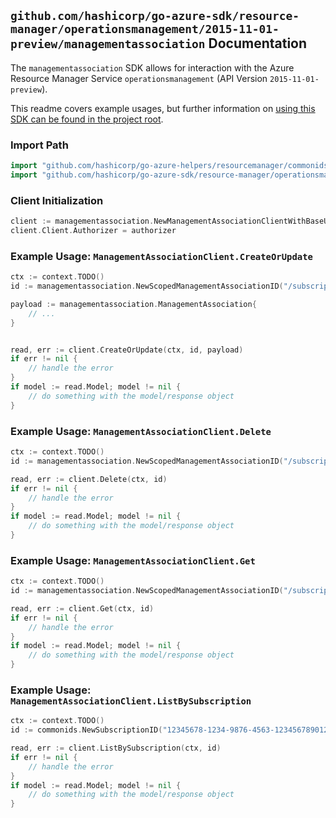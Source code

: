 
## `github.com/hashicorp/go-azure-sdk/resource-manager/operationsmanagement/2015-11-01-preview/managementassociation` Documentation

The `managementassociation` SDK allows for interaction with the Azure Resource Manager Service `operationsmanagement` (API Version `2015-11-01-preview`).

This readme covers example usages, but further information on [using this SDK can be found in the project root](https://github.com/hashicorp/go-azure-sdk/tree/main/docs).

### Import Path

```go
import "github.com/hashicorp/go-azure-helpers/resourcemanager/commonids"
import "github.com/hashicorp/go-azure-sdk/resource-manager/operationsmanagement/2015-11-01-preview/managementassociation"
```


### Client Initialization

```go
client := managementassociation.NewManagementAssociationClientWithBaseURI("https://management.azure.com")
client.Client.Authorizer = authorizer
```


### Example Usage: `ManagementAssociationClient.CreateOrUpdate`

```go
ctx := context.TODO()
id := managementassociation.NewScopedManagementAssociationID("/subscriptions/12345678-1234-9876-4563-123456789012/resourceGroups/some-resource-group", "managementAssociationValue")

payload := managementassociation.ManagementAssociation{
	// ...
}


read, err := client.CreateOrUpdate(ctx, id, payload)
if err != nil {
	// handle the error
}
if model := read.Model; model != nil {
	// do something with the model/response object
}
```


### Example Usage: `ManagementAssociationClient.Delete`

```go
ctx := context.TODO()
id := managementassociation.NewScopedManagementAssociationID("/subscriptions/12345678-1234-9876-4563-123456789012/resourceGroups/some-resource-group", "managementAssociationValue")

read, err := client.Delete(ctx, id)
if err != nil {
	// handle the error
}
if model := read.Model; model != nil {
	// do something with the model/response object
}
```


### Example Usage: `ManagementAssociationClient.Get`

```go
ctx := context.TODO()
id := managementassociation.NewScopedManagementAssociationID("/subscriptions/12345678-1234-9876-4563-123456789012/resourceGroups/some-resource-group", "managementAssociationValue")

read, err := client.Get(ctx, id)
if err != nil {
	// handle the error
}
if model := read.Model; model != nil {
	// do something with the model/response object
}
```


### Example Usage: `ManagementAssociationClient.ListBySubscription`

```go
ctx := context.TODO()
id := commonids.NewSubscriptionID("12345678-1234-9876-4563-123456789012")

read, err := client.ListBySubscription(ctx, id)
if err != nil {
	// handle the error
}
if model := read.Model; model != nil {
	// do something with the model/response object
}
```

